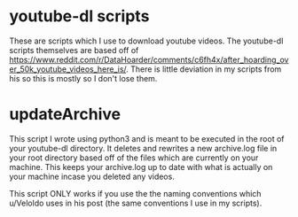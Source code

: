 # youtube-dl scripts
These are scripts which I use to download youtube videos. The youtube-dl scripts themselves are based off of https://www.reddit.com/r/DataHoarder/comments/c6fh4x/after_hoarding_over_50k_youtube_videos_here_is/. There is little deviation in my scripts from his so this is mostly so I don't lose them.

# updateArchive
This script I wrote using python3 and is meant to be executed in the root of your youtube-dl directory. It deletes and rewrites a new archive.log file in your root directory based off of the files which are currently on your machine. This keeps your archive.log up to date with what is actually on your machine incase you deleted any videos.

This script ONLY works if you use the the naming conventions which u/Veloldo uses in his post (the same conventions I use in my scripts).
